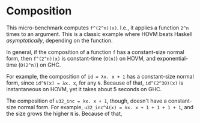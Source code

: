 Composition
===========

This micro-benchmark computes `f^(2^n)(x)`. I.e., it applies a function `2^n`
times to an argument. This is a classic example where HOVM beats Haskell
*asymptotically*, depending on the function.

In general, if the composition of a function `f` has a constant-size normal
form, then `f^(2^n)(x)` is constant-time (`O(n)`) on HOVM, and exponential-time
(`O(2^n)`) on GHC.

For example, the composition of `id = λx. x + 1` has a constant-size normal
form, since `id^N(x) = λx. x`, for any `N`. Because of that, `id^(2^30)(x)` is
instantaneous on HOVM, yet it takes about 5 seconds on GHC. 

The composition of `u32_inc = λx. x + 1`, though, doesn't have a constant-size
normal form. For example, `u32_inc^4(x) = λx. x + 1 + 1 + 1 + 1`, and the size
grows the higher `N` is. Because of that, 
